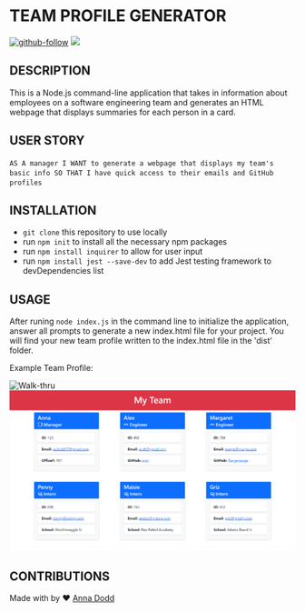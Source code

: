 # TEAM PROFILE GENERATOR 
[![github-follow](https://img.shields.io/github/followers/acdodd17?label=Follow&logoColor=red&style=social)](https://github.com/acdodd17)
<img src="https://img.shields.io/github/languages/top/acdodd17/Team_Profile" />

## DESCRIPTION
This is a Node.js command-line application that takes in information about employees on a software engineering team and generates an HTML webpage that displays summaries for each person in a card.

## USER STORY
`AS A manager
I WANT to generate a webpage that displays my team's basic info
SO THAT I have quick access to their emails and GitHub profiles`

## INSTALLATION
- `git clone` this repository to use locally 
- run `npm init` to install all the necessary npm packages
- run `npm install inquirer` to allow for user input
- run `npm install jest --save-dev` to add Jest testing framework to devDependencies list

## USAGE
After runing `node index.js` in the command line to initialize the application, answer all prompts to generate a new index.html file for your project. You will find your new team profile written to the index.html file in the 'dist' folder.

Example Team Profile:

![Walk-thru](/dist\Team-Profile-Generator.gif)
![Example Team](/dist\Example-team.png)

## CONTRIBUTIONS
Made with by ❤ [Anna Dodd](https://github.com/acdodd17)

